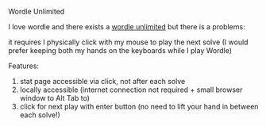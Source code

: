 Wordle Unlimited

I love wordle and there exists a [wordle unlimited](https://wordleunlimited.org/) but there is a problems:

it requires I physically click with my mouse to play the next solve (I would prefer keeping both my hands on the keyboards while I play Wordle)


Features: 
1. stat page accessible via click, not after each solve
2. locally accessible (internet connection not required + small browser window to Alt Tab to)
3. click for next play with enter button (no need to lift your hand in between each solve!)

